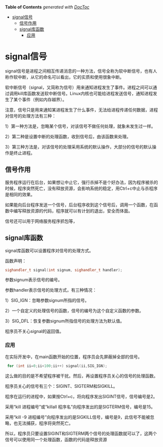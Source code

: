 <!-- START doctoc generated TOC please keep comment here to allow auto update -->
<!-- DON'T EDIT THIS SECTION, INSTEAD RE-RUN doctoc TO UPDATE -->
**Table of Contents**  *generated with [DocToc](https://github.com/thlorenz/doctoc)*

- [signal信号](#signal%E4%BF%A1%E5%8F%B7)
  - [信号作用](#%E4%BF%A1%E5%8F%B7%E4%BD%9C%E7%94%A8)
  - [signal库函数](#signal%E5%BA%93%E5%87%BD%E6%95%B0)
    - [应用](#%E5%BA%94%E7%94%A8)

<!-- END doctoc generated TOC please keep comment here to allow auto update -->

# signal信号
signal信号是进程之间相互传递消息的一种方法，信号全称为软中断信号，也有人称作软中断，从它的命名可以看出，它的实质和使用很象中断。

软中断信号（signal，又简称为信号）用来通知进程发生了事件。进程之间可以通过调用kill库函数发送软中断信号。Linux内核也可能给进程发送信号，通知进程发生了某个事件（例如内存越界）。

注意，信号只是用来通知某进程发生了什么事件，无法给进程传递任何数据，进程对信号的处理方法有三种：

1）第一种方法是，忽略某个信号，对该信号不做任何处理，就象未发生过一样。

2）第二种是设置中断的处理函数，收到信号后，由该函数来处理。

3）第三种方法是，对该信号的处理采用系统的默认操作，大部分的信号的默认操作是终止进程。

## 信号作用
服务程序运行在后台，如果想让中止它，强行杀掉不是个好办法，因为程序被杀的时候，程序突然死亡，没有释放资源，会影响系统的稳定，用Ctrl+c中止与杀程序是相同的效果。

如果能向后台程序发送一个信号，后台程序收到这个信号后，调用一个函数，在函数中编写释放资源的代码，程序就可以有计划的退出，安全而体面。

信号还可以用于网络服务程序抓包等，


## signal库函数 

signal库函数可以设置程序对信号的处理方式。

函数声明：
```c++
sighandler_t signal(int signum, sighandler_t handler);
```
参数signum表示信号的编号。

参数handler表示信号的处理方式，有三种情况：

1）SIG_IGN：忽略参数signum所指的信号。

2）一个自定义的处理信号的函数，信号的编号为这个自定义函数的参数。

3）SIG_DFL：恢复参数signum所指信号的处理方法为默认值。 

程序员不关心signal的返回值。

### 应用
在实际开发中，在main函数开始的位置，程序员会先屏蔽掉全部的信号。
```c++
 for (int ii=0;ii<100;ii++) signal(ii,SIG_IGN);
```
这么做的目的是不希望程序被干扰。然后，再设置程序员关心的信号的处理函数。

程序员关心的信号有三个：SIGINT、SIGTERM和SIGKILL。

程序在运行的进程中，如果按Ctrl+c，将向程序发出SIGINT信号，信号编号是2。

采用“kill 进程编号”或“killall 程序名”向程序发出的是SIGTERM信号，编号是15。

采用“kill -9 进程编号”向程序发出的是SIGKILL信号，编号是9，此信号不能被忽略，也无法捕获，程序将突然死亡。

所以，程序员只要设置SIGINT和SIGTERM两个信号的处理函数就可以了，这两个信号可以使用同一个处理函数，函数的代码是释放资源

